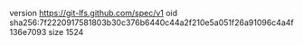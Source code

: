 version https://git-lfs.github.com/spec/v1
oid sha256:7f2220917581803b30c376b6440c44a2f210e5a051f26a91096c4a4f136e7093
size 1524
